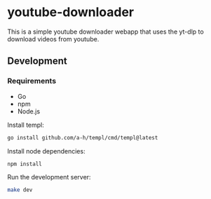 # youtube-downloader

This is a simple youtube downloader webapp that uses the yt-dlp to download videos from youtube.

## Development

### Requirements

- Go
- npm
- Node.js

Install templ:

```bash
go install github.com/a-h/templ/cmd/templ@latest
```

Install node dependencies:

```bash
npm install
```

Run the development server:

```bash
make dev
```
